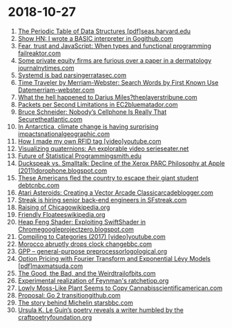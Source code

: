 # 2018-10-27
1. [The Periodic Table of Data Structures [pdf]seas.harvard.edu](https://stratos.seas.harvard.edu/files/stratos/files/periodictabledatastructures.pdf)
2. [Show HN: I wrote a BASIC interpreter in Gogithub.com](https://github.com/skx/gobasic)
3. [Fear, trust and JavaScript: When types and functional programming failreaktor.com](https://www.reaktor.com/blog/fear-trust-and-javascript/)
4. [Some private equity firms are furious over a paper in a dermatology journalnytimes.com](https://www.nytimes.com/2018/10/26/health/private-equity-dermatology.html)
5. [Systemd is bad parsingerratasec.com](https://blog.erratasec.com/2018/10/systemd-is-bad-parsing-and-should-feel.html)
6. [Time Traveler by Merriam-Webster: Search Words by First Known Use Datemerriam-webster.com](https://www.merriam-webster.com/time-traveler)
7. [What the hell happened to Darius Miles?theplayerstribune.com](https://www.theplayerstribune.com/en-us/articles/what-the-hell-happened-to-darius-miles)
8. [Packets per Second Limitations in EC2bluematador.com](https://www.bluematador.com/blog/ec2-packets-per-second-guaranteed-throughput-vs-best-effort)
9. [Bruce Schneider: Nobody’s Cellphone Is Really That Securetheatlantic.com](https://www.theatlantic.com/technology/archive/2018/10/president-trump-and-cell-phone-security/574096/?single_page=true)
10. [In Antarctica, climate change is having surprising impactsnationalgeographic.com](https://www.nationalgeographic.com/magazine/2018/11/antarctica-climate-change-western-peninsula-ice-melt-krill-penguin-leopard-seal/)
11. [How I made my own RFID tag [video]youtube.com](https://www.youtube.com/watch?v=PWzyPZAPbt0)
12. [Visualizing quaternions: An explorable video serieseater.net](https://eater.net/quaternions)
13. [Future of Statistical Programmingsmith.edu](http://www.science.smith.edu/~amcnamara/FoSP.html)
14. [Duckspeak vs. Smalltalk: Decline of the Xerox PARC Philosophy at Apple (2011)dorophone.blogspot.com](http://dorophone.blogspot.com/2011/07/duckspeak-vs-smalltalk.html?view=classic)
15. [These Americans fled the country to escape their giant student debtcnbc.com](https://www.cnbc.com/2018/10/26/he-moved-to-a-jungle-in-india-to-escape-his-student-debt--and-hes-not-alone-.html)
16. [Atari Asteroids: Creating a Vector Arcade Classicarcadeblogger.com](https://arcadeblogger.com/2018/10/24/atari-asteroids-creating-a-vector-arcade-classic/)
17. [Streak is hiring senior back-end engineers in SFstreak.com](https://www.streak.com/careers/backend-engineer)
18. [Raising of Chicagowikipedia.org](https://en.wikipedia.org/wiki/Raising_of_Chicago)
19. [Friendly Floateeswikipedia.org](https://en.wikipedia.org/wiki/Friendly_Floatees)
20. [Heap Feng Shader: Exploiting SwiftShader in Chromegoogleprojectzero.blogspot.com](https://googleprojectzero.blogspot.com/2018/10/heap-feng-shader-exploiting-swiftshader.html)
21. [Compiling to Categories (2017) [video]youtube.com](https://www.youtube.com/watch?v=SVRYcrhRCes)
22. [Morocco abruptly drops clock changebbc.com](https://www.bbc.com/news/world-africa-45995634)
23. [GPP – general-purpose preprocessorlogological.org](https://logological.org/gpp)
24. [Option Pricing with Fourier Transform and Exponential Lévy Models [pdf]maxmatsuda.com](http://maxmatsuda.com/Papers/2004/Matsuda%20Intro%20FT%20Pricing.pdf)
25. [The Good, the Bad, and the Weirdtrailofbits.com](https://blog.trailofbits.com/2018/10/26/the-good-the-bad-and-the-weird/)
26. [Experimental realization of Feynman's ratchetiop.org](http://iopscience.iop.org/article/10.1088/1367-2630/aae71f/meta)
27. [Lowly Moss-Like Plant Seems to Copy Cannabisscientificamerican.com](https://www.scientificamerican.com/article/lowly-moss-like-plant-seems-to-copy-cannabis/)
28. [Proposal: Go 2 transitiongithub.com](https://github.com/golang/proposal/blob/master/design/28221-go2-transitions.md)
29. [The story behind Michelin starsbbc.com](http://www.bbc.com/travel/story/20181024-the-ingenious-story-behind-michelin-stars)
30. [Ursula K. Le Guin’s poetry reveals a writer humbled by the craftpoetryfoundation.org](https://www.poetryfoundation.org/articles/148040/always-beginning)